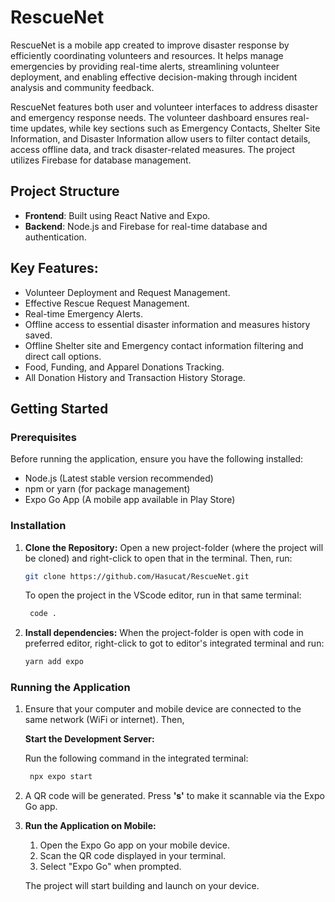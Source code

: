 # RescueNet

RescueNet is a mobile app created to improve disaster response by efficiently coordinating volunteers and resources. It helps manage emergencies by providing real-time alerts, streamlining volunteer deployment, and enabling effective decision-making through incident analysis and community feedback.

RescueNet features both user and volunteer interfaces to address disaster and emergency response needs. The volunteer dashboard ensures real-time updates, while key sections such as Emergency Contacts, Shelter Site Information, and Disaster Information allow users to filter contact details, access offline data, and track disaster-related measures. The project utilizes Firebase for database management.

## Project Structure
- **Frontend**: Built using React Native and Expo.<br>
- **Backend**: Node.js and Firebase for real-time database and authentication.

## Key Features:
- Volunteer Deployment and Request Management.<br>
- Effective Rescue Request Management.<br>
- Real-time Emergency Alerts.<br>
- Offline access to essential disaster information and measures history saved.<br>
- Offline Shelter site and Emergency contact information filtering and direct call options.<br>
- Food, Funding, and Apparel Donations Tracking.<br>
- All Donation History and Transaction History Storage.<br>

## Getting Started

### Prerequisites
Before running the application, ensure you have the following installed:
- Node.js (Latest stable version recommended)<br>
- npm or yarn (for package management)<br>
- Expo Go App (A mobile app available in Play Store)<br>

### Installation

1. **Clone the Repository:**
   Open a new project-folder (where the project will be cloned) and right-click to open that in the terminal. Then, run:<br>

   ```bash
   git clone https://github.com/Hasucat/RescueNet.git
   ```

   To open the project in the VScode editor, run in that same terminal:

   ```bash
    code .
   ```

3. **Install dependencies:**
    When the project-folder is open with code in preferred editor, right-click to got to editor's integrated terminal and run:<br>

    ```bash
    yarn add expo
    ```

### Running the Application

1. Ensure that your computer and mobile device are connected to the same network (WiFi or internet). Then,
   
   **Start the Development Server:**

   Run the following command in the integrated terminal:

   ```bash
    npx expo start
   ```

3. A QR code will be generated. Press **'s'** to make it scannable via the Expo Go app.
4. **Run the Application on Mobile:**

    1. Open the Expo Go app on your mobile device.<br>
    2. Scan the QR code displayed in your terminal.<br>
    3. Select "Expo Go" when prompted.<br>
    
   The project will start building and launch on your device.
